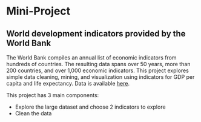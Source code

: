 # Mini-Project
## World development indicators provided by the World Bank

The World Bank compiles an annual list of economic indicators from hundreds of countries. The resulting data spans over 50 years, more than 200 countries, and over 1,000 economic indicators. This project explores simple data cleaning, mining, and visualization using indicators for GDP per capita and life expectancy. Data is available [here](https://www.kaggle.com/worldbank/world-development-indicators/data).

This project has 3 main components:
* Explore the large dataset and choose 2 indicators to explore
* Clean the data


